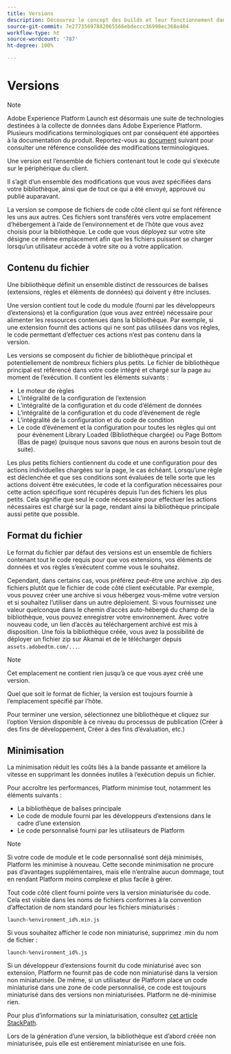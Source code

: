 ```yaml
---
title: Versions
description: Découvrez le concept des builds et leur fonctionnement dans Adobe Experience Platform.
source-git-commit: 7e27735697882065566ebdeccc36998ec368e404
workflow-type: ht
source-wordcount: '787'
ht-degree: 100%

---
```


# Versions

>[!NOTE]
>
>Adobe Experience Platform Launch est désormais une suite de technologies destinées à la collecte de données dans Adobe Experience Platform. Plusieurs modifications terminologiques ont par conséquent été apportées à la documentation du produit. Reportez-vous au [document](../../term-updates.md) suivant pour consulter une référence consolidée des modifications terminologiques.

Une version est l’ensemble de fichiers contenant tout le code qui s’exécute sur le périphérique du client.

Il s’agit d’un ensemble des modifications que vous avez spécifiées dans votre bibliothèque, ainsi que de tout ce qui a été envoyé, approuvé ou publié auparavant.

La version se compose de fichiers de code côté client qui se font référence les uns aux autres. Ces fichiers sont transférés vers votre emplacement d’hébergement à l’aide de l’environnement et de l’hôte que vous avez choisis pour la bibliothèque. Le code que vous déployez sur votre site désigne ce même emplacement afin que les fichiers puissent se charger lorsqu’un utilisateur accède à votre site ou à votre application.

## Contenu du fichier

Une bibliothèque définit un ensemble distinct de ressources de balises (extensions, règles et éléments de données) qui doivent y être incluses.

Une version contient tout le code du module (fourni par les développeurs d’extensions) et la configuration (que vous avez entrée) nécessaire pour alimenter les ressources contenues dans la bibliothèque. Par exemple, si une extension fournit des actions qui ne sont pas utilisées dans vos règles, le code permettant d’effectuer ces actions n’est pas contenu dans la version.

Les versions se composent du fichier de bibliothèque principal et potentiellement de nombreux fichiers plus petits. Le fichier de bibliothèque principal est référencé dans votre code intégré et chargé sur la page au moment de l’exécution. Il contient les éléments suivants :

* Le moteur de règles
* L’intégralité de la configuration de l’extension
* L’intégralité de la configuration et du code d’élément de données
* L’intégralité de la configuration et du code d’événement de règle
* L’intégralité de la configuration et du code de condition
* Le code d’événement et la configuration pour toutes les règles qui ont pour événement Library Loaded (Bibliothèque chargée) ou Page Bottom (Bas de page) (puisque nous savons que nous en aurons besoin tout de suite).

Les plus petits fichiers contiennent du code et une configuration pour des actions individuelles chargées sur la page, le cas échéant. Lorsqu’une règle est déclenchée et que ses conditions sont évaluées de telle sorte que les actions doivent être exécutées, le code et la configuration nécessaires pour cette action spécifique sont récupérés depuis l’un des fichiers les plus petits. Cela signifie que seul le code nécessaire pour effectuer les actions nécessaires est chargé sur la page, rendant ainsi la bibliothèque principale aussi petite que possible.

## Format du fichier

Le format du fichier par défaut des versions est un ensemble de fichiers contenant tout le code requis pour que vos extensions, vos éléments de données et vos règles s’exécutent comme vous le souhaitez.

Cependant, dans certains cas, vous préférez peut-être une archive .zip des fichiers plutôt que le fichier de code côté client exécutable. Par exemple, vous pouvez créer une archive si vous hébergez vous-même votre version et si souhaitez l’utiliser dans un autre déploiement. Si vous fournissez une valeur quelconque dans le chemin d’accès auto-hébergé du champ de la bibliothèque, vous pouvez enregistrer votre environnement. Avec votre nouveau code, un lien d’accès au téléchargement archivé est mis à disposition. Une fois la bibliothèque créée, vous avez la possibilité de déployer un fichier zip sur Akamai et de le télécharger depuis `assets.adobedtm.com/...`.

>[!NOTE]
>
>Cet emplacement ne contient rien jusqu’à ce que vous ayez créé une version.

Quel que soit le format de fichier, la version est toujours fournie à l’emplacement spécifié par l’hôte.

Pour terminer une version, sélectionnez une bibliothèque et cliquez sur l’option Version disponible à ce niveau du processus de publication (Créer à des fins de développement, Créer à des fins d’évaluation, etc.)

## Minimisation

La minimisation réduit les coûts liés à la bande passante et améliore la vitesse en supprimant les données inutiles à l’exécution depuis un fichier.

Pour accroître les performances, Platform minimise tout, notamment les éléments suivants :

* La bibliothèque de balises principale
* Le code de module fourni par les développeurs d’extensions dans le cadre d’une extension
* Le code personnalisé fourni par les utilisateurs de Platform 

>[!NOTE]
>
>Si votre code de module et le code personnalisé sont déjà minimisés, Platform les minimise à nouveau. Cette seconde minimisation ne procure pas d’avantages supplémentaires, mais elle n’entraîne aucun dommage, tout en rendant Platform moins complexe et plus facile à gérer.

Tout code côté client fourni pointe vers la version miniaturisée du code. Cela est visible dans les noms de fichiers conformes à la convention d’affectation de nom standard pour les fichiers miniaturisés :

`launch-%environment_id%.min.js`

Si vous souhaitez afficher le code non miniaturisé, supprimez .min du nom de fichier :

`launch-%environment_id%.js`

Si un développeur d’extensions fournit du code miniaturisé avec son extension, Platform ne fournit pas de code non miniaturisé dans la version non miniaturisée. De même, si un utilisateur de Platform place un code miniaturisé dans une zone de code personnalisé, ce code est toujours miniaturisé dans des versions non miniaturisées. Platform ne dé-minimise rien.

Pour plus d’informations sur la miniaturisation, consultez [cet article StackPath](https://blog.stackpath.com/glossary/minification/).

Lors de la génération d’une version, la bibliothèque est d’abord créée non miniaturisée, puis elle est entièrement miniaturisée en une fois.
